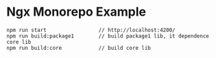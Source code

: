 # Ngx Monorepo Example

```
npm run start                 // http://localhost:4200/ 
npm run build:package1        // build package1 lib, it dependence core lib
npm run build:core            // build core lib
```
